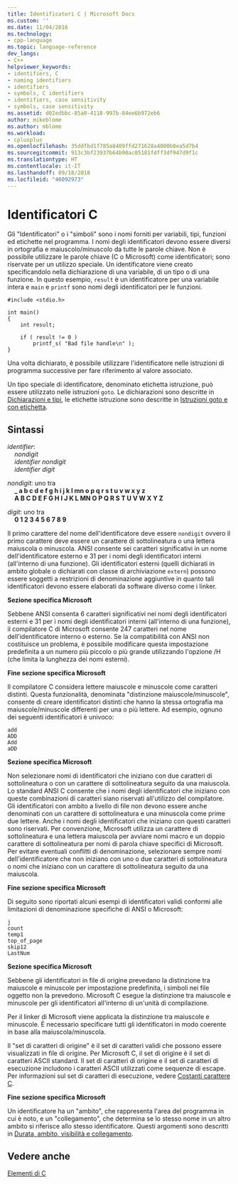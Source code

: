 ```yaml
---
title: Identificatori C | Microsoft Docs
ms.custom: ''
ms.date: 11/04/2016
ms.technology:
- cpp-language
ms.topic: language-reference
dev_langs:
- C++
helpviewer_keywords:
- identifiers, C
- naming identifiers
- identifiers
- symbols, C identifiers
- identifiers, case sensitivity
- symbols, case sensitivity
ms.assetid: d02edbbc-85a0-4118-997b-84ee6b972eb6
author: mikeblome
ms.author: mblome
ms.workload:
- cplusplus
ms.openlocfilehash: 35ddfbd1f785a8409ffd271628a4000b0ea5d7b4
ms.sourcegitcommit: 913c3bf23937b64b90ac05181fdff3df947d9f1c
ms.translationtype: HT
ms.contentlocale: it-IT
ms.lasthandoff: 09/18/2018
ms.locfileid: "46092973"
---
```

# <a name="c-identifiers"></a>Identificatori C

Gli "Identificatori" o i "simboli" sono i nomi forniti per variabili, tipi, funzioni ed etichette nel programma. I nomi degli identificatori devono essere diversi in ortografia e maiuscolo/minuscolo da tutte le parole chiave. Non è possibile utilizzare le parole chiave (C o Microsoft) come identificatori; sono riservate per un utilizzo speciale. Un identificatore viene creato specificandolo nella dichiarazione di una variabile, di un tipo o di una funzione. In questo esempio, `result` è un identificatore per una variabile intera e `main` e `printf` sono nomi degli identificatori per le funzioni.

```
#include <stdio.h>

int main()
{
    int result;

    if ( result != 0 )
        printf_s( "Bad file handle\n" );
}
```

Una volta dichiarato, è possibile utilizzare l'identificatore nelle istruzioni di programma successive per fare riferimento al valore associato.

Un tipo speciale di identificatore, denominato etichetta istruzione, può essere utilizzato nelle istruzioni `goto`. Le dichiarazioni sono descritte in [Dichiarazioni e tipi](../c-language/declarations-and-types.md), le etichette istruzione sono descritte in [Istruzioni goto e con etichetta](../c-language/goto-and-labeled-statements-c.md).

## <a name="syntax"></a>Sintassi

*identifier*:<br/>
&nbsp;&nbsp;&nbsp;&nbsp;*nondigit*<br/>
&nbsp;&nbsp;&nbsp;&nbsp;*identifier* *nondigit*<br/>
&nbsp;&nbsp;&nbsp;&nbsp;*identifier* *digit*

*nondigit*: uno tra<br/>
&nbsp;&nbsp;&nbsp;&nbsp;**_ a b c d e f g h i j k l mn o p q r s t u v w x y z**<br/>
&nbsp;&nbsp;&nbsp;&nbsp;**A B C D E F G H I J K L MN O P Q R S T U V W X Y Z**

*digit*: uno tra<br/>
&nbsp;&nbsp;&nbsp;&nbsp;**0 1 2 3 4 5 6 7 8 9**

Il primo carattere del nome dell'identificatore deve essere `nondigit` ovvero il primo carattere deve essere un carattere di sottolineatura o una lettera maiuscola o minuscola. ANSI consente sei caratteri significativi in un nome dell'identificatore esterno e 31 per i nomi degli identificatori interni (all'interno di una funzione). Gli identificatori esterni (quelli dichiarati in ambito globale o dichiarati con classe di archiviazione `extern`) possono essere soggetti a restrizioni di denominazione aggiuntive in quanto tali identificatori devono essere elaborati da software diverso come i linker.

**Sezione specifica Microsoft**

Sebbene ANSI consenta 6 caratteri significativi nei nomi degli identificatori esterni e 31 per i nomi degli identificatori interni (all'interno di una funzione), il compilatore C di Microsoft consente 247 caratteri nel nome dell'identificatore interno o esterno. Se la compatibilità con ANSI non costituisce un problema, è possibile modificare questa impostazione predefinita a un numero più piccolo o più grande utilizzando l'opzione /H (che limita la lunghezza dei nomi esterni).

**Fine sezione specifica Microsoft**

Il compilatore C considera lettere maiuscole e minuscole come caratteri distinti. Questa funzionalità, denominata "distinzione maiuscole/minuscole", consente di creare identificatori distinti che hanno la stessa ortografia ma maiuscole/minuscole differenti per una o più lettere. Ad esempio, ognuno dei seguenti identificatori è univoco:

```
add
ADD
Add
aDD
```

**Sezione specifica Microsoft**

Non selezionare nomi di identificatori che iniziano con due caratteri di sottolineatura o con un carattere di sottolineatura seguito da una maiuscola. Lo standard ANSI C consente che i nomi degli identificatori che iniziano con queste combinazioni di caratteri siano riservati all'utilizzo del compilatore. Gli identificatori con ambito a livello di file non devono essere anche denominati con un carattere di sottolineatura e una minuscola come prime due lettere. Anche i nomi degli identificatori che iniziano con questi caratteri sono riservati. Per convenzione, Microsoft utilizza un carattere di sottolineatura e una lettera maiuscola per avviare nomi macro e un doppio carattere di sottolineatura per nomi di parola chiave specifici di Microsoft. Per evitare eventuali conflitti di denominazione, selezionare sempre nomi dell'identificatore che non iniziano con uno o due caratteri di sottolineatura o nomi che iniziano con un carattere di sottolineatura seguito da una maiuscola.

**Fine sezione specifica Microsoft**

Di seguito sono riportati alcuni esempi di identificatori validi conformi alle limitazioni di denominazione specifiche di ANSI o Microsoft:

```
j
count
temp1
top_of_page
skip12
LastNum
```

**Sezione specifica Microsoft**

Sebbene gli identificatori in file di origine prevedano la distinzione tra maiuscole e minuscole per impostazione predefinita, i simboli nei file oggetto non la prevedono. Microsoft C esegue la distinzione tra maiuscole e minuscole per gli identificatori all'interno di un'unità di compilazione.

Per il linker di Microsoft viene applicata la distinzione tra maiuscole e minuscole. È necessario specificare tutti gli identificatori in modo coerente in base alla maiuscola/minuscola.

Il "set di caratteri di origine" è il set di caratteri validi che possono essere visualizzati in file di origine. Per Microsoft C, il set di origine è il set di caratteri ASCII standard. Il set di caratteri di origine e il set di caratteri di esecuzione includono i caratteri ASCII utilizzati come sequenze di escape. Per informazioni sul set di caratteri di esecuzione, vedere [Costanti carattere C](../c-language/c-character-constants.md).

**Fine sezione specifica Microsoft**

Un identificatore ha un "ambito", che rappresenta l'area del programma in cui è noto, e un "collegamento", che determina se lo stesso nome in un altro ambito si riferisce allo stesso identificatore. Questi argomenti sono descritti in [Durata, ambito, visibilità e collegamento](../c-language/lifetime-scope-visibility-and-linkage.md).

## <a name="see-also"></a>Vedere anche

[Elementi di C](../c-language/elements-of-c.md)